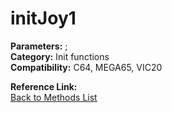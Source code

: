 # initJoy1

**Parameters:** ;  
**Category:** Init functions  
**Compatibility:** C64, MEGA65, VIC20  

**Reference Link:**  
[Back to Methods List](../../SUMMARY.md)
